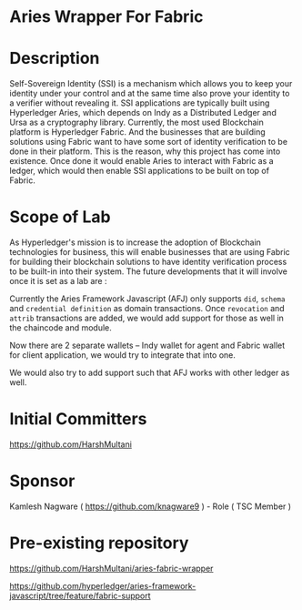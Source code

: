 # Aries Wrapper For Fabric

# Description

Self-Sovereign Identity (SSI) is a mechanism which allows you to keep your identity under your control and at the same time also prove your identity to a verifier without revealing it. SSI applications are typically built using Hyperledger Aries, which depends on Indy as a Distributed Ledger and Ursa as a cryptography library. Currently, the most used Blockchain platform is Hyperledger Fabric. And the businesses that are building solutions using Fabric want to have some sort of identity verification to be done in their platform. This is the reason, why this project has come into existence. Once done it would enable Aries to interact with Fabric as a ledger, which would then enable SSI applications to be built on top of Fabric.

# Scope of Lab

As Hyperledger's mission is to increase the adoption of Blockchain technologies for business, this will enable businesses that are using Fabric for building their blockchain solutions to have identity verification process to be built-in into their system. The future developments that it will involve once it is set as a lab are :

Currently the Aries Framework Javascript (AFJ) only supports `did`, `schema` and `credential definition` as domain transactions. Once `revocation` and `attrib` transactions are added, we would add support for those as well in the chaincode and module.

Now there are 2 separate wallets – Indy wallet for agent and Fabric wallet for client application, we would try to integrate that into one.

We would also try to add support such that AFJ works with other ledger as well.

# Initial Committers

https://github.com/HarshMultani

# Sponsor

Kamlesh Nagware ( https://github.com/knagware9 ) - Role ( TSC Member )

# Pre-existing repository

https://github.com/HarshMultani/aries-fabric-wrapper

https://github.com/hyperledger/aries-framework-javascript/tree/feature/fabric-support
